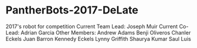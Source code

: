 # PantherBots-2017-DeLate
2017's robot for competition
Current Team Lead: Joseph Muir
Current Co-Lead: Adrian Garcia
Other Members:
Andrew Adams
Benji Oliveros
Chanler Eckels
Juan Barron
Kennedy Eckels
Lynny Griffith
Shaurya Kumar
Saul
Luis
